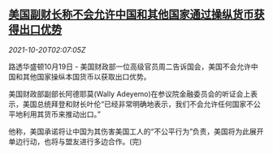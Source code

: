 <!--1634697062000-->
[美国副财长称不会允许中国和其他国家通过操纵货币获得出口优势](https://cn.reuters.com/article/usa-currency-manipulation-comments-1019-idCNKBS2HA04U)
------

<div><i>2021-10-20T02:07:05Z</i></div><p>路透华盛顿10月19日 - 美国财政部一位高级官员周二告诉国会，美国不会允许中国和其他国家操纵本国货币以获取出口优势。</p><p>美国财政部副部长阿德耶莫(Wally Adeyemo)在参议院金融委员会的听证会上表示，美国总统拜登和财长叶伦“已经非常明确地表示，我们不会允许任何国家不公平地利用其货币来推动出口。”</p><p>他称，美国承诺将让中国为其伤害美国工人的“不公平行为”负责，美国将为此展开单边行动，也将与盟友进行多边合作。(完)</p>
